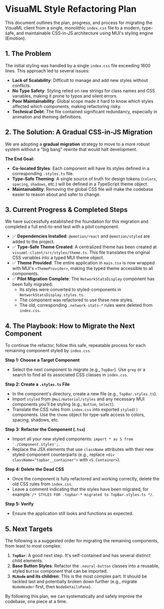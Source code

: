 # VisuaML Style Refactoring Plan

This document outlines the plan, progress, and process for migrating the VisuaML client from a single, monolithic `index.css` file to a modern, type-safe, and maintainable CSS-in-JS architecture using MUI's styling engine (Emotion).

## 1. The Problem

The initial styling was handled by a single `index.css` file exceeding 1600 lines. This approach led to several issues:
- **Lack of Scalability**: Difficult to manage and add new styles without conflicts.
- **No Type Safety**: Styling relied on raw strings for class names and CSS variables, making it prone to typos and silent errors.
- **Poor Maintainability**: Global scope made it hard to know which styles affected which components, making refactoring risky.
- **Technical Debt**: The file contained significant redundancy, especially in animation and theming definitions.

## 2. The Solution: A Gradual CSS-in-JS Migration

We are adopting a **gradual migration** strategy to move to a more robust system without a "big bang" rewrite that would halt development.

**The End Goal:**
- **Co-located Styles**: Each component will have its styles defined in a corresponding `.styles.ts` file.
- **Type-Safe Theming**: A single source of truth for design tokens (`colors`, `spacing`, `shadows`, etc.) will be defined in a TypeScript theme object.
- **Maintainability**: Removing the global CSS file will make the codebase easier to reason about and safer to change.

## 3. Current Progress & Completed Steps

We have successfully established the foundation for this migration and completed a full end-to-end test with a pilot component.

- ✅ **Dependencies Installed**: `@emotion/react` and `@emotion/styled` are added to the project.
- ✅ **Type-Safe Theme Created**: A centralized theme has been created at `visuaml-client/src/styles/theme.ts`. This file translates the original CSS variables into a typed MUI theme object.
- ✅ **Theme Provided**: The entire application in `main.tsx` is now wrapped with MUI's `<ThemeProvider>`, making the typed theme accessible to all components.
- ✅ **Pilot Migration Complete**: The `NetworkStatsDisplay` component has been fully migrated:
  - Its styles were converted to styled-components in `NetworkStatsDisplay.styles.ts`.
  - The component was refactored to use these new styles.
  - The old, corresponding `.network-stats-*` rules were deleted from `index.css`.

## 4. The Playbook: How to Migrate the Next Component

To continue the refactor, follow this safe, repeatable process for each remaining component styled by `index.css`.

**Step 1: Choose a Target Component**
- Select the next component to migrate (e.g., `TopBar`). Use `grep` or a search to find all its associated CSS classes in `index.css`.

**Step 2: Create a `.styles.ts` File**
- In the component's directory, create a new file (e.g., `TopBar.styles.ts`).
- Import `styled` from `@mui/material/styles` and any necessary MUI components you'll be styling (e.g., `Button`, `Select`).
- Translate the CSS rules from `index.css` into exported `styled()` components. Use the `theme` object for type-safe access to colors, spacing, shadows, etc.

**Step 3: Refactor the Component (`.tsx`)**
- Import all your new styled components: `import * as S from './Component.styles';`.
- Replace the JSX elements that use `className` attributes with their new styled-component counterparts (e.g., replace `<div className="topbar__container">` with `<S.Container>`).

**Step 4: Delete the Dead CSS**
- Once the component is fully refactored and working correctly, delete the old CSS rules from `index.css`.
- Leave a comment indicating that the styles have been migrated, for example: `/* STYLES FOR .topbar-* migrated to TopBar.styles.ts */`.

**Step 5: Verify**
- Ensure the application still looks and functions as expected.

## 5. Next Targets

The following is a suggested order for migrating the remaining components, from least to most complex:

1.  **`TopBar`**: A good next step. It's self-contained and has several distinct child elements.
2.  **Base Button Styles**: Refactor the `.neural-button` classes into a reusable, styled `Button` component that can be imported.
3.  **`MLNode` and its children**: This is the most complex part. It should be tackled last and potentially broken down further (e.g., migrate `NodeHeader` first, then `NodeDetailsPane`).

By following this plan, we can systematically and safely improve the codebase, one piece at a time. 